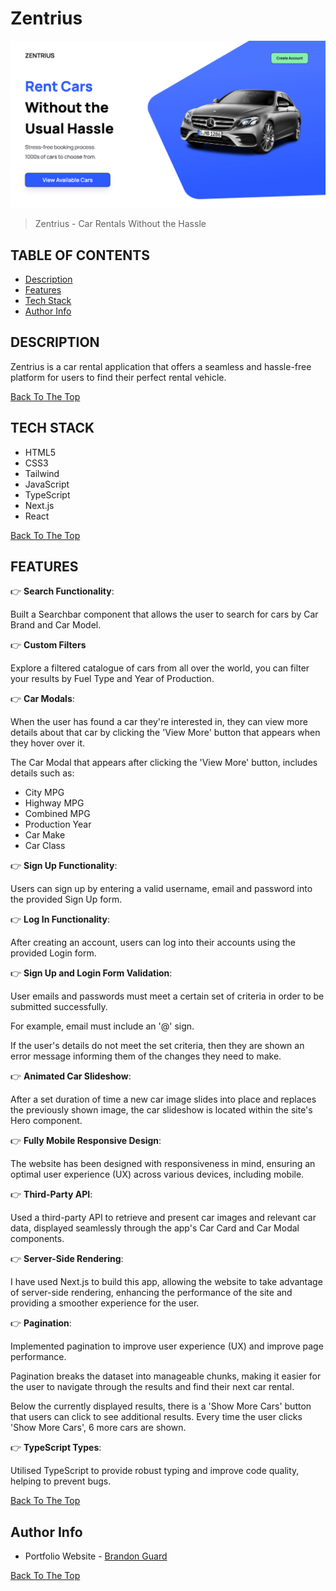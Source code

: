 # Zentrius

![Project Image](./public/zentrius-min.png)

> Zentrius - Car Rentals Without the Hassle

## TABLE OF CONTENTS

- [Description](#description)
- [Features](#features)
- [Tech Stack](#tech-stack)
- [Author Info](#author-info)

## DESCRIPTION

Zentrius is a car rental application that offers a seamless and hassle-free platform for users to find their perfect rental vehicle.

[Back To The Top](#zentrius)

## TECH STACK

- HTML5
- CSS3
- Tailwind
- JavaScript
- TypeScript
- Next.js
- React

[Back To The Top](#zentrius)

## FEATURES

👉 **Search Functionality**:

Built a Searchbar component that allows the user to search for cars by Car Brand and Car Model.

👉 **Custom Filters**

Explore a filtered catalogue of cars from all over the world, you can filter your results by Fuel Type and Year of Production.

👉 **Car Modals**:

When the user has found a car they're interested in, they can view more details about that car by clicking the 'View More' button that appears when they hover over it.

The Car Modal that appears after clicking the 'View More' button, includes details such as:

- City MPG
- Highway MPG
- Combined MPG
- Production Year
- Car Make
- Car Class

👉 **Sign Up Functionality**:

Users can sign up by entering a valid username, email and password into the provided Sign Up form.

👉 **Log In Functionality**:

After creating an account, users can log into their accounts using the provided Login form.

👉 **Sign Up and Login Form Validation**:

User emails and passwords must meet a certain set of criteria in order to be submitted successfully.

For example, email must include an '@' sign.

If the user's details do not meet the set criteria, then they are shown an error message informing them of the changes they need to make.

👉 **Animated Car Slideshow**:

After a set duration of time a new car image slides into place and replaces the previously shown image, the car slideshow is located within the site's Hero component.

👉 **Fully Mobile Responsive Design**:

The website has been designed with responsiveness in mind, ensuring an optimal user experience (UX) across various devices, including mobile.

👉 **Third-Party API**:

Used a third-party API to retrieve and present car images and relevant car data, displayed seamlessly through the app's Car Card and Car Modal components.

👉 **Server-Side Rendering**:

I have used Next.js to build this app, allowing the website to take advantage of server-side rendering, enhancing the performance of the site and providing a smoother experience for the user.

👉 **Pagination**:

Implemented pagination to improve user experience (UX) and improve page performance.

Pagination breaks the dataset into manageable chunks, making it easier for the user to navigate through the results and find their next car rental.

Below the currently displayed results, there is a 'Show More Cars' button that users can click to see additional results. Every time the user clicks 'Show More Cars', 6 more cars are shown.

👉 **TypeScript Types**:

Utilised TypeScript to provide robust typing and improve code quality, helping to prevent bugs.

[Back To The Top](#zentrius)

## Author Info

- Portfolio Website - [Brandon Guard](https://www.brandon-guard.com)

[Back To The Top](#zentrius)
